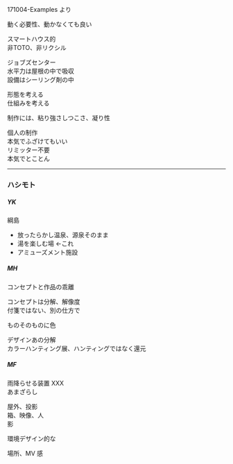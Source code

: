 171004-Examples より  

動く必要性、動かなくても良い  

スマートハウス的  
非TOTO、非リクシル  

ジョブズセンター  
水平力は屋根の中で吸収  
設備はシーリング剤の中  

形態を考える  
仕組みを考える  

制作には、粘り強さしつこさ、凝り性  

個人の制作  
本気でふざけてもいい  
リミッター不要  
本気でとことん  


---


### ハシモト  

##### YK  

綱島  

- 放ったらかし温泉、源泉そのまま  
- 湯を楽しむ場 ←これ  
- アミューズメント施設  


##### MH  

コンセプトと作品の乖離  

コンセプトは分解、解像度  
付箋ではない、別の仕方で  

ものそのものに色  

デザインあの分解  
カラーハンティング展、ハンティングではなく還元  


##### MF  

雨降らせる装置 XXX  
あまざらし  

屋外、投影  
箱、映像、人  
影  

環境デザイン的な  

場所、MV 感